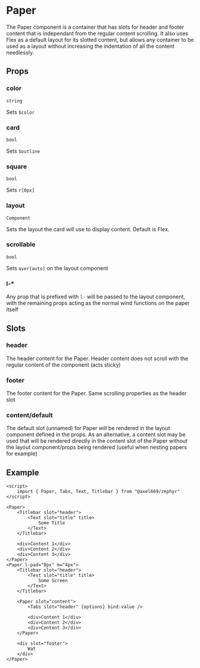 # Paper

The Paper component is a container that has slots for header and footer
content that is independant from the regular content scrolling. It also uses
Flex as a default layout for its slotted content, but allows any container
to be used as a layout without increasing the indentation of all the content
needlessly.

## Props

### color
`string`

Sets `$color`

### card
`bool`

Sets `$outline`

### square
`bool`

Sets `r[0px]`

### layout
`Component`

Sets the layout the card will use to display content. Default is Flex.

### scrollable
`bool`

Sets `over[auto]` on the layout component

### l-*
Any prop that is prefixed with `l-` will be passed to the layout
component, with the remaining props acting as the normal wind functions
on the paper itself

## Slots

### header
The header content for the Paper. Header content does not scroll with
the regular content of the component (acts sticky)

### footer
The footer content for the Paper. Same scrolling properties as the
header slot

### content/default
The default slot (unnamed) for Paper will be rendered in the layout
component defined in the props. As an alternative, a content slot may
be used that will be rendered directly in the content slot of the Paper
without the layout component/props being rendered (useful when nesting
papers for example)

## Example
```svelte
<script>
    import { Paper, Tabs, Text, Titlebar } from "@axel669/zephyr"
</script>

<Paper>
    <Titlebar slot="header">
        <Text slot="title" title>
            Some Title
        </Text>
    </Titlebar>

    <div>Content 1</div>
    <div>Content 2</div>
    <div>Content 3</div>
</Paper>
<Paper l-pad="0px" m="4px">
    <Titlebar slot="header">
        <Text slot="title" title>
            Some Screen
        </Text>
    </Titlebar>

    <Paper slot="content">
        <Tabs slot="header" {options} bind:value />

        <div>Content 1</div>
        <div>Content 2</div>
        <div>Content 3</div>
    </Paper>

    <div slot="footer">
        Wat
    </div>
</Paper>
```
